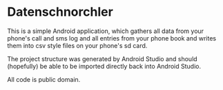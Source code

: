 Datenschnorchler
================

This is a simple Android application, which gathers all data from your phone's call and sms log and all entries from your phone book and writes them into csv style files on your phone's sd card.

The project structure was generated by Android Studio and should (hopefully) be able to be imported directly back into Android Studio.

All code is public domain.
